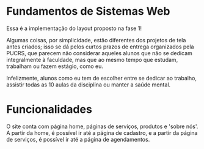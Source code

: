 # Fundamentos de Sistemas Web

Essa é a implementação do layout proposto na fase 1!

Algumas coisas, por simplicidade, estão diferentes dos projetos de tela antes criados; isso se dá pelos curtos prazos de entrega organizados pela PUCRS, que parecem não considerar aqueles alunos que não se dedicam integralmente à faculdade, mas que ao mesmo tempo que estudam, trabalham ou fazem estágio, como eu.

Infelizmente, alunos como eu tem de escolher entre se dedicar ao trabalho, assistir todas as 10 aulas da disciplina ou manter a saúde mental.

# Funcionalidades

O site conta com página home, páginas de serviços, produtos e 'sobre nós'. A partir da home, é possível ir até a página de cadastro, e a partir da página de serviços, é possível ir até a página de agendamentos.
